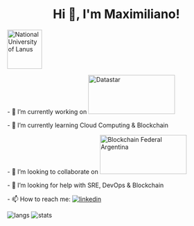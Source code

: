 <h1 align="center">Hi 👋, I'm Maximiliano!</h1>

<p>
  <a href="http://www.unla.edu.ar/" target="_blank" alt="National University of Lanus"><img src="http://www.unla.edu.ar/images/logo_web.jpg" width="80" height="90" alt="National University of Lanus">
    </a>
</p>

<p>
- 🔭 I’m currently working on <a href="http://www.datastar.com.ar/" target="_blank" alt="Datastar"><img src="http://www.datastar.com.ar/wp-content/themes/datastar/images/logo.png" width="200" height="90" alt="Datastar">
</a>
</p>

<p>  
- 🌱 I’m currently learning Cloud Computing & Blockchain
</p>

<p>  
- 👯 I’m looking to collaborate on <a href="https://bfa.ar/" target="_blank" alt="Blockchain Federal Argentina"><img src="https://bfa.ar/themes/bfa/logo.svg?style=for-the-badge" alt="Blockchain Federal Argentina" width="200" height="90"> 
</a>
</p>

<p>  
- 🤔 I’m looking for help with SRE, DevOps & Blockchain 
</p>

<p>
- 📫 How to reach me:  <a href="https://www.linkedin.com/in/maximiliano-gregorio-pizarro-consultor-it"><img src="https://img.shields.io/badge/LinkedIn-0077B5?style=for-the-badge&logo=linkedin&logoColor=white" alt="linkedin">
</a>
</p>

<p>
  <img src="https://github-readme-stats.vercel.app/api/top-langs/?username=maximilianoPizarro&theme=dark&count_private=true&show_icons=true" alt="langs">
  <img src="https://github-readme-stats.vercel.app/api?username=maximilianoPizarro&show_icons=true&theme=dark&count_private=true&show_icons=true" alt="stats">
</p>

